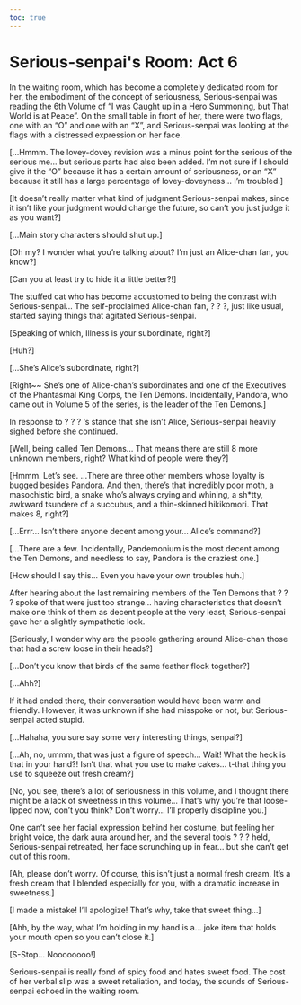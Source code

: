 ```yaml
---
toc: true
---
```


# Serious-senpai's Room: Act 6

In the waiting room, which has become a completely dedicated room for her, the
embodiment of the concept of seriousness, Serious-senpai was reading the 6th
Volume of “I was Caught up in a Hero Summoning, but That World is at Peace”. On
the small table in front of her, there were two flags, one with an “O” and one
with an “X”, and Serious-senpai was looking at the flags with a distressed
expression on her face.

[...Hmmm. The lovey-dovey revision was a minus point for the serious of the
serious me... but serious parts had also been added. I’m not sure if I should
give it the “O” because it has a certain amount of seriousness, or an “X”
because it still has a large percentage of lovey-doveyness... I’m troubled.]

[It doesn’t really matter what kind of judgment Serious-senpai makes, since it
isn’t like your judgment would change the future, so can’t you just judge it as
you want?]

[...Main story characters should shut up.]

[Oh my? I wonder what you’re talking about? I’m just an Alice-chan fan, you
know?]

[Can you at least try to hide it a little better?!]

The stuffed cat who has become accustomed to being the contrast with
Serious-senpai... The self-proclaimed Alice-chan fan, ? ? ?, just like usual,
started saying things that agitated Serious-senpai.

[Speaking of which, Illness is your subordinate, right?]

[Huh?]

[...She’s Alice’s subordinate, right?]

[Right~~ She’s one of Alice-chan’s subordinates and one of the Executives of the
Phantasmal King Corps, the Ten Demons. Incidentally, Pandora, who came out in
Volume 5 of the series, is the leader of the Ten Demons.]

In response to ? ? ? ‘s stance that she isn’t Alice, Serious-senpai heavily
sighed before she continued.

[Well, being called Ten Demons... That means there are still 8 more unknown
members, right? What kind of people were they?]

[Hmmm. Let’s see. ...There are three other members whose loyalty is bugged
besides Pandora. And then, there’s that incredibly poor moth, a masochistic
bird, a snake who’s always crying and whining, a sh*tty, awkward tsundere of a
succubus, and a thin-skinned hikikomori. That makes 8, right?]

[...Errr... Isn’t there anyone decent among your... Alice’s command?]

[...There are a few. Incidentally, Pandemonium is the most decent among the Ten
Demons, and needless to say, Pandora is the craziest one.]

[How should I say this... Even you have your own troubles huh.]

After hearing about the last remaining members of the Ten Demons that ? ? ?
spoke of that were just too strange... having characteristics that doesn’t make
one think of them as decent people at the very least, Serious-senpai gave her a
slightly sympathetic look.

[Seriously, I wonder why are the people gathering around Alice-chan those that
had a screw loose in their heads?]

[...Don’t you know that birds of the same feather flock together?]

[...Ahh?]

If it had ended there, their conversation would have been warm and friendly.
However, it was unknown if she had misspoke or not, but Serious-senpai acted
stupid.

[...Hahaha, you sure say some very interesting things, senpai?]

[...Ah, no, ummm, that was just a figure of speech... Wait! What the heck is
that in your hand?! Isn’t that what you use to make cakes... t-that thing you
use to squeeze out fresh cream?]

[No, you see, there’s a lot of seriousness in this volume, and I thought there
might be a lack of sweetness in this volume... That’s why you’re that
loose-lipped now, don’t you think? Don’t worry... I’ll properly discipline you.]

One can’t see her facial expression behind her costume, but feeling her bright
voice, the dark aura around her, and the several tools ? ? ? held,
Serious-senpai retreated, her face scrunching up in fear... but she can’t get
out of this room.

[Ah, please don’t worry. Of course, this isn’t just a normal fresh cream. It’s a
fresh cream that I blended especially for you, with a dramatic increase in
sweetness.]

[I made a mistake! I’ll apologize! That’s why, take that sweet thing...]

[Ahh, by the way, what I’m holding in my hand is a... joke item that holds your
mouth open so you can’t close it.]

[S-Stop... Noooooooo!]

Serious-senpai is really fond of spicy food and hates sweet food. The cost of
her verbal slip was a sweet retaliation, and today, the sounds of Serious-senpai
echoed in the waiting room.
